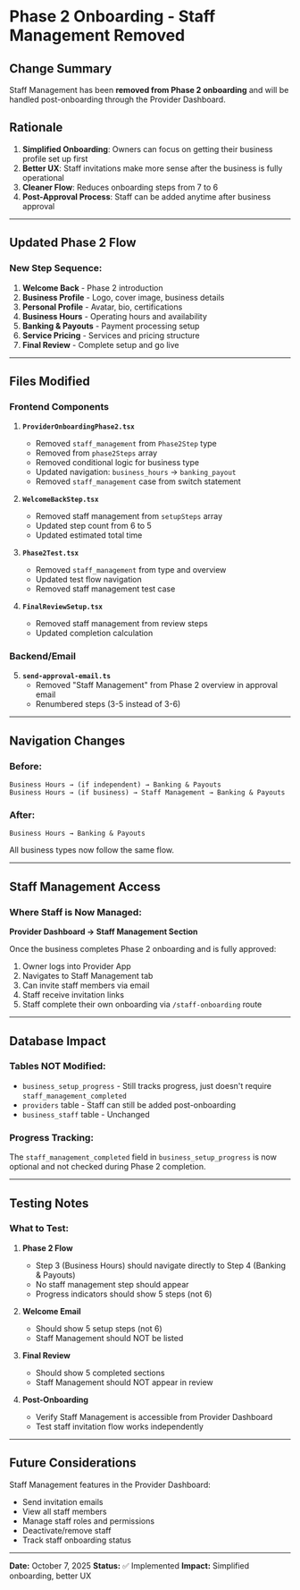 # Phase 2 Onboarding - Staff Management Removed

## Change Summary

Staff Management has been **removed from Phase 2 onboarding** and will be handled post-onboarding through the Provider Dashboard.

## Rationale

1. **Simplified Onboarding**: Owners can focus on getting their business profile set up first
2. **Better UX**: Staff invitations make more sense after the business is fully operational
3. **Cleaner Flow**: Reduces onboarding steps from 7 to 6
4. **Post-Approval Process**: Staff can be added anytime after business approval

---

## Updated Phase 2 Flow

### New Step Sequence:

1. **Welcome Back** - Phase 2 introduction
2. **Business Profile** - Logo, cover image, business details
3. **Personal Profile** - Avatar, bio, certifications
4. **Business Hours** - Operating hours and availability
5. **Banking & Payouts** - Payment processing setup
6. **Service Pricing** - Services and pricing structure
7. **Final Review** - Complete setup and go live

---

## Files Modified

### Frontend Components

1. **`ProviderOnboardingPhase2.tsx`**
   - Removed `staff_management` from `Phase2Step` type
   - Removed from `phase2Steps` array
   - Removed conditional logic for business type
   - Updated navigation: `business_hours` → `banking_payout`
   - Removed `staff_management` case from switch statement

2. **`WelcomeBackStep.tsx`**
   - Removed staff management from `setupSteps` array
   - Updated step count from 6 to 5
   - Updated estimated total time

3. **`Phase2Test.tsx`**
   - Removed `staff_management` from type and overview
   - Updated test flow navigation
   - Removed staff management test case

4. **`FinalReviewSetup.tsx`**
   - Removed staff management from review steps
   - Updated completion calculation

### Backend/Email

5. **`send-approval-email.ts`**
   - Removed "Staff Management" from Phase 2 overview in approval email
   - Renumbered steps (3-5 instead of 3-6)

---

## Navigation Changes

### Before:
```
Business Hours → (if independent) → Banking & Payouts
Business Hours → (if business) → Staff Management → Banking & Payouts
```

### After:
```
Business Hours → Banking & Payouts
```

All business types now follow the same flow.

---

## Staff Management Access

### Where Staff is Now Managed:

**Provider Dashboard → Staff Management Section**

Once the business completes Phase 2 onboarding and is fully approved:

1. Owner logs into Provider App
2. Navigates to Staff Management tab
3. Can invite staff members via email
4. Staff receive invitation links
5. Staff complete their own onboarding via `/staff-onboarding` route

---

## Database Impact

### Tables NOT Modified:
- `business_setup_progress` - Still tracks progress, just doesn't require `staff_management_completed`
- `providers` table - Staff can still be added post-onboarding
- `business_staff` table - Unchanged

### Progress Tracking:
The `staff_management_completed` field in `business_setup_progress` is now optional and not checked during Phase 2 completion.

---

## Testing Notes

### What to Test:

1. **Phase 2 Flow**
   - Step 3 (Business Hours) should navigate directly to Step 4 (Banking & Payouts)
   - No staff management step should appear
   - Progress indicators should show 5 steps (not 6)

2. **Welcome Email**
   - Should show 5 setup steps (not 6)
   - Staff Management should NOT be listed

3. **Final Review**
   - Should show 5 completed sections
   - Staff Management should NOT appear in review

4. **Post-Onboarding**
   - Verify Staff Management is accessible from Provider Dashboard
   - Test staff invitation flow works independently

---

## Future Considerations

Staff Management features in the Provider Dashboard:
- Send invitation emails
- View all staff members
- Manage staff roles and permissions
- Deactivate/remove staff
- Track staff onboarding status

---

**Date:** October 7, 2025
**Status:** ✅ Implemented
**Impact:** Simplified onboarding, better UX

